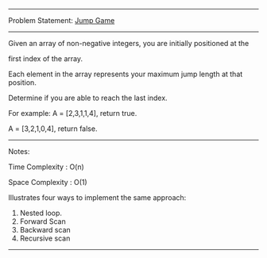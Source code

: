 ******************************************************************************
Problem Statement: [Jump Game](https://leetcode.com/problems/jump-game/)
******************************************************************************
Given an array of non-negative integers, you are initially positioned at the 

first index of the array.

Each element in the array represents your maximum jump length at that position.

Determine if you are able to reach the last index.

For example:
A = [2,3,1,1,4], return true.

A = [3,2,1,0,4], return false.
******************************************************************************
Notes:

Time Complexity : O(n)

Space Complexity : O(1)

Illustrates four ways to implement the same approach:
1. Nested loop.
2. Forward Scan
3. Backward scan
4. Recursive scan

******************************************************************************
